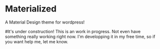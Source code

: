 # Materialized
A Material Design theme for wordpress!


#It's under construction!
This is an work in progress. Not even have something really working right now.
I'm developping it in my free time, so if you want help me, let me know.
